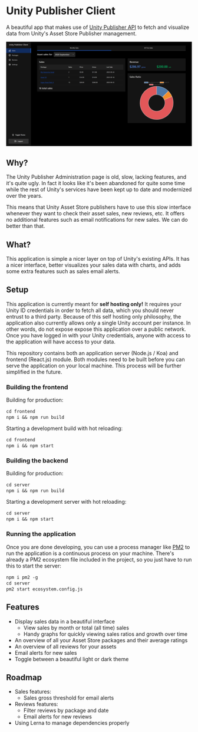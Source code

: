 # Unity Publisher Client

A beautiful app that makes use of [Unity Publisher API](https://github.com/Kwintenvdb/unity-publisher-api) to fetch and visualize data from Unity's Asset Store Publisher management.

![screenshot](screenshot.png)

## Why?

The Unity Publisher Administration page is old, slow, lacking features, and it's quite ugly. In fact it looks like it's been abandoned for quite some time while the rest of Unity's services have been kept up to date and modernized over the years.

This means that Unity Asset Store publishers have to use this slow interface whenever they want to check their asset sales, new reviews, etc. It offers no additional features such as email notifications for new sales. We can do better than that.

## What?

This application is simple a nicer layer on top of Unity's existing APIs. It has a nicer interface, better visualizes your sales data with charts, and adds some extra features such as sales email alerts.

## Setup

This application is currently meant for **self hosting only!** It requires your Unity ID credentials in order to fetch all data, which you should never entrust to a third party. Because of this self hosting only philosophy, the application also currently allows only a single Unity account per instance. In other words, do not expose expose this application over a public network. Once you have logged in with your Unity credentials, anyone with access to the application will have access to your data.

This repository contains both an application server (Node.js / Koa) and frontend (React.js) module. Both modules need to be built before you can serve the application on your local machine. This process will be further simplified in the future.

### Building the frontend

Building for production:

```
cd frontend
npm i && npm run build
```

Starting a development build with hot reloading:

```
cd frontend
npm i && npm start
```

### Building the backend

Building for production:

```
cd server
npm i && npm run build
```

Starting a development server with hot reloading:

```
cd server
npm i && npm start
```

### Running the application

Once you are done developing, you can use a process manager like [PM2](https://pm2.keymetrics.io/) to run the application is a continuous process on your machine. There's already a PM2 ecosystem file included in the project, so you just have to run this to start the server:

```
npm i pm2 -g
cd server
pm2 start ecosystem.config.js
```

## Features
* Display sales data in a beautiful interface
   * View sales by month or total (all time) sales
   * Handy graphs for quickly viewing sales ratios and growth over time
* An overview of all your Asset Store packages and their average ratings
* An overview of all reviews for your assets
* Email alerts for new sales
* Toggle between a beautiful light or dark theme

## Roadmap

* Sales features:
   * Sales gross threshold for email alerts
* Reviews features:
   * Filter reviews by package and date
   * Email alerts for new reviews
* Using Lerna to manage dependencies properly
